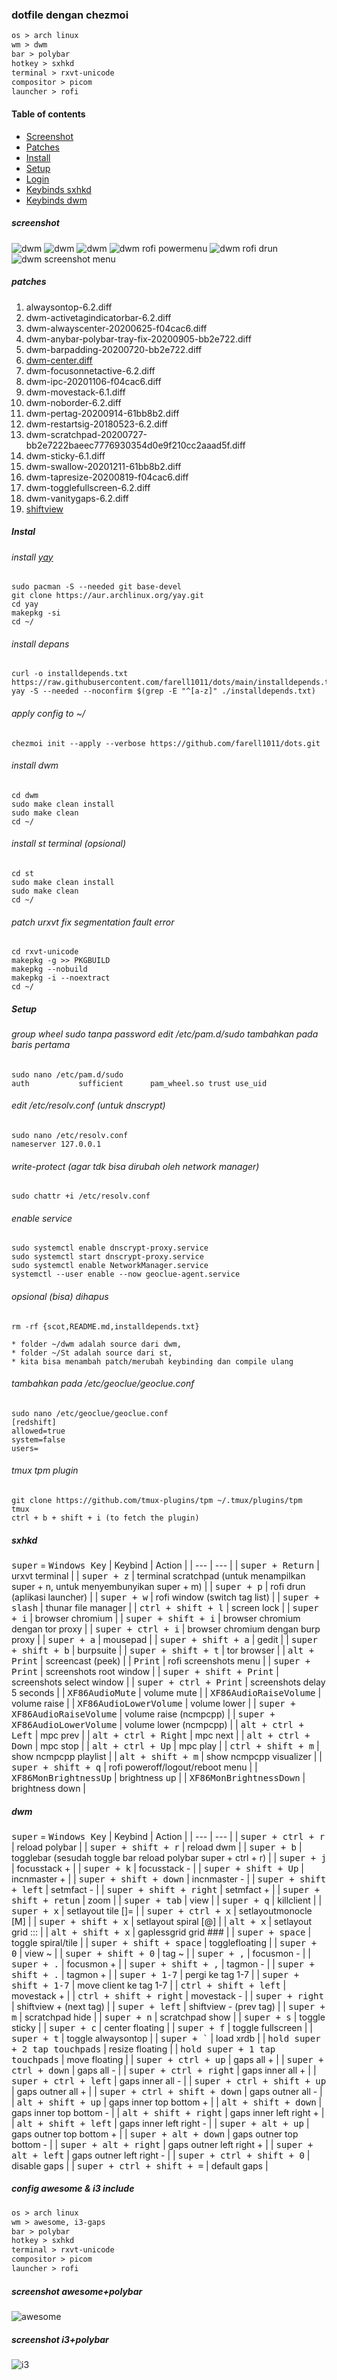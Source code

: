 ### dotfile dengan chezmoi
```txt
os > arch linux
wm > dwm
bar > polybar
hotkey > sxhkd
terminal > rxvt-unicode
compositor > picom
launcher > rofi
```
#### Table of contents
- [Screenshot](#screenshot)
- [Patches](#patches)
- [Install](#Instal)
- [Setup](#Setup)
- [Login](#Login)
- [Keybinds sxhkd](#sxhkd)
- [Keybinds dwm](#dwm) 

##### screenshot
![dwm](dwm/dwm.png)
![dwm](scot/dwmX.png "dwm")
![dwm](scot/dwmpolybarX.png "dwm")
![dwm rofi powermenu](scot/dwmRofipowermenuX.png "dwm")
![dwm rofi drun](scot/dwmRofiX.png "dwm")
![dwm screenshot menu](scot/dwmRofiScreenshotmenuX.png "dwm")

##### patches
1. alwaysontop-6.2.diff
2. dwm-activetagindicatorbar-6.2.diff
3. dwm-alwayscenter-20200625-f04cac6.diff
4. dwm-anybar-polybar-tray-fix-20200905-bb2e722.diff
5. dwm-barpadding-20200720-bb2e722.diff
6. [dwm-center.diff](https://www.reddit.com/r/suckless/comments/cphe3h/dwm_center_floating_window_with_multiple_monitors/ewqnx65?utm_source=share&utm_medium=web2x&context=3)
7. dwm-focusonnetactive-6.2.diff
8. dwm-ipc-20201106-f04cac6.diff
9. dwm-movestack-6.1.diff
10. dwm-noborder-6.2.diff
11. dwm-pertag-20200914-61bb8b2.diff
12. dwm-restartsig-20180523-6.2.diff
13. dwm-scratchpad-20200727-bb2e7222baeec7776930354d0e9f210cc2aaad5f.diff
14. dwm-sticky-6.1.diff
15. dwm-swallow-20201211-61bb8b2.diff
16. dwm-tapresize-20200819-f04cac6.diff
17. dwm-togglefullscreen-6.2.diff
18. dwm-vanitygaps-6.2.diff
19. [shiftview](https://lists.suckless.org/dev/1104/7590.html)

##### Instal

###### install [yay](https://github.com/Jguer/yay#installation)
	sudo pacman -S --needed git base-devel
	git clone https://aur.archlinux.org/yay.git
	cd yay
	makepkg -si
	cd ~/

###### install depans
	curl -o installdepends.txt https://raw.githubusercontent.com/farell1011/dots/main/installdepends.txt
	yay -S --needed --noconfirm $(grep -E "^[a-z]" ./installdepends.txt)

###### apply config to ~/
	chezmoi init --apply --verbose https://github.com/farell1011/dots.git
		
###### install dwm
	cd dwm
	sudo make clean install
	sudo make clean
	cd ~/

###### install st terminal (opsional)
	cd st
	sudo make clean install
	sudo make clean
	cd ~/

###### patch urxvt fix segmentation fault error
	cd rxvt-unicode
	makepkg -g >> PKGBUILD
	makepkg --nobuild
	makepkg -i --noextract
	cd ~/

##### Setup

###### group wheel sudo tanpa password edit /etc/pam.d/sudo tambahkan pada baris pertama
	sudo nano /etc/pam.d/sudo
	auth           sufficient      pam_wheel.so trust use_uid

###### edit /etc/resolv.conf (untuk dnscrypt)
	sudo nano /etc/resolv.conf
	nameserver 127.0.0.1

###### write-protect (agar tdk bisa dirubah oleh network manager)
	sudo chattr +i /etc/resolv.conf

###### enable service
	sudo systemctl enable dnscrypt-proxy.service
	sudo systemctl start dnscrypt-proxy.service
	sudo systemctl enable NetworkManager.service
	systemctl --user enable --now geoclue-agent.service

###### opsional (bisa) dihapus
	rm -rf {scot,README.md,installdepends.txt}

	* folder ~/dwm adalah source dari dwm,
	* folder ~/St adalah source dari st,
	* kita bisa menambah patch/merubah keybinding dan compile ulang

###### tambahkan pada /etc/geoclue/geoclue.conf
	sudo nano /etc/geoclue/geoclue.conf
	[redshift]
	allowed=true
	system=false
	users=

###### tmux tpm plugin
	git clone https://github.com/tmux-plugins/tpm ~/.tmux/plugins/tpm
	tmux
	ctrl + b + shift + i (to fetch the plugin)

##### sxhkd
<kbd>super</kbd>  = <kbd>Windows Key</kbd> 
| Keybind | Action |
| --- | --- |
| <kbd>super + Return</kbd> | urxvt terminal |
| <kbd>super + z</kbd> | terminal scratchpad (untuk menampilkan super + n, untuk menyembunyikan super + m) |
| <kbd>super + p</kbd> | rofi drun (aplikasi launcher) |
| <kbd>super + w</kbd> | rofi window (switch tag list) |
| <kbd>super + slash</kbd> | thunar file manager |
| <kbd>ctrl + shift + l</kbd> | screen lock |
| <kbd>super + i</kbd> | browser chromium |
| <kbd>super + shift + i</kbd> | browser chromium dengan tor proxy |
| <kbd>super + ctrl + i</kbd> | browser chromium dengan burp proxy |
| <kbd>super + a</kbd> | mousepad |
| <kbd>super + shift + a</kbd> | gedit |
| <kbd>super + shift + b</kbd> | burpsuite |
| <kbd>super + shift + t</kbd> | tor browser |
| <kbd>alt + Print</kbd> | screencast (peek) |
| <kbd>Print</kbd> | rofi screenshots menu |
| <kbd>super + Print</kbd> | screenshots root window |
| <kbd>super + shift + Print</kbd> | screenshots select window |
| <kbd>super + ctrl + Print</kbd> | screenshots delay 5 seconds |
| <kbd>XF86AudioMute</kbd> | volume mute |
| <kbd>XF86AudioRaiseVolume</kbd> | volume raise |
| <kbd>XF86AudioLowerVolume</kbd> | volume lower |
| <kbd>super + XF86AudioRaiseVolume</kbd> | volume raise (ncmpcpp) |
| <kbd>super + XF86AudioLowerVolume</kbd> | volume lower (ncmpcpp) |
| <kbd>alt + ctrl + Left</kbd> | mpc prev |
| <kbd>alt + ctrl + Right</kbd> | mpc next |
| <kbd>alt + ctrl + Down</kbd> | mpc stop |
| <kbd>alt + ctrl + Up</kbd> | mpc play |
| <kbd>ctrl + shift + m</kbd> | show ncmpcpp playlist |
| <kbd>alt + shift + m</kbd> | show ncmpcpp visualizer |
| <kbd>super + shift + q</kbd> | rofi poweroff/logout/reboot menu |
| <kbd>XF86MonBrightnessUp</kbd> | brightness up |
| <kbd>XF86MonBrightnessDown</kbd> | brightness down |

##### dwm
<kbd>super</kbd>  = <kbd>Windows Key</kbd> 
| Keybind | Action |
| --- | --- |
| <kbd>super + ctrl + r</kbd> | reload polybar |
| <kbd>super + shift + r</kbd> | reload dwm |
| <kbd>super + b</kbd> | togglebar (sesudah toggle bar reload polybar super + ctrl + r) |
| <kbd>super + j</kbd> | focusstack + |
| <kbd>super + k</kbd> | focusstack - |
| <kbd>super + shift + Up</kbd> | incnmaster + |
| <kbd>super + shift + down</kbd> | incnmaster - |
| <kbd>super + shift + left</kbd> | setmfact - |
| <kbd>super + shift + right</kbd> | setmfact + |
| <kbd>super + shift + retun</kbd> | zoom |
| <kbd>super + tab</kbd> | view |
| <kbd>super + q</kbd> | killclient |
| <kbd>super + x</kbd> | setlayout tile []= |
| <kbd>super + ctrl + x</kbd> | setlayoutmonocle [M] |
| <kbd>super + shift + x</kbd> | setlayout spiral [@] |
| <kbd>alt + x</kbd> | setlayout grid ::: |
| <kbd>alt + shift + x</kbd> | gaplessgrid grid ### |
| <kbd>super + space</kbd> | toggle spiral/tile |
| <kbd>super + shift + space</kbd> | togglefloating |
| <kbd>super + 0</kbd> | view ~ |
| <kbd>super + shift + 0</kbd> | tag ~ |
| <kbd>super + ,</kbd> | focusmon - |
| <kbd>super + .</kbd> | focusmon + |
| <kbd>super + shift + ,</kbd> | tagmon - |
| <kbd>super + shift + .</kbd> | tagmon + |
| <kbd>super + 1-7</kbd> | pergi ke tag 1-7 |
| <kbd>super + shift + 1-7</kbd> | move client ke tag 1-7 |
| <kbd>ctrl + shift + left</kbd> | movestack + |
| <kbd>ctrl + shift + right</kbd> | movestack - |
| <kbd>super + right</kbd> | shiftview + (next tag) |
| <kbd>super + left</kbd> | shiftview - (prev tag) |
| <kbd>super + m</kbd> | scratchpad hide |
| <kbd>super + n</kbd> | scratchpad show |
| <kbd>super + s</kbd> | toggle sticky |
| <kbd>super + c</kbd> | center floating |
| <kbd>super + f</kbd> | toggle fullscreen |
| <kbd>super + t</kbd> | toggle alwaysontop |
| <kbd>super + `</kbd> | load xrdb |
| <kbd>hold super + 2 tap touchpads</kbd> | resize floating |
| <kbd>hold super + 1 tap touchpads</kbd> | move floating |
| <kbd>super + ctrl + up</kbd> | gaps all + |
| <kbd>super + ctrl + down</kbd> | gaps all - |
| <kbd>super + ctrl + right</kbd> | gaps inner all + |
| <kbd>super + ctrl + left</kbd> | gaps inner all - |
| <kbd>super + ctrl + shift + up</kbd> | gaps outner all + |
| <kbd>super + ctrl + shift + down</kbd> | gaps outner all - |
| <kbd>alt + shift + up</kbd> | gaps inner top bottom + |
| <kbd>alt + shift + down</kbd> | gaps inner top bottom - |
| <kbd>alt + shift + right</kbd> | gaps inner left right + |
| <kbd>alt + shift + left</kbd> | gaps inner left right - |
| <kbd>super + alt + up</kbd> | gaps outner top bottom + |
| <kbd>super + alt + down</kbd> | gaps outner top bottom - |
| <kbd>super + alt + right</kbd> | gaps outner left right + |
| <kbd>super + alt + left</kbd> | gaps outner left right - |
| <kbd>super + ctrl + shift + 0</kbd> | disable gaps |
| <kbd>super + ctrl + shift + =</kbd> | default gaps |

##### config awesome & i3 include
```txt
os > arch linux
wm > awesome, i3-gaps
bar > polybar
hotkey > sxhkd
terminal > rxvt-unicode
compositor > picom
launcher > rofi
```
##### screenshot ***awesome+polybar***
![awesome](scot/awesomeX.png "awesome") 

##### screenshot ***i3+polybar***
![i3](scot/i3X.png "i3")
